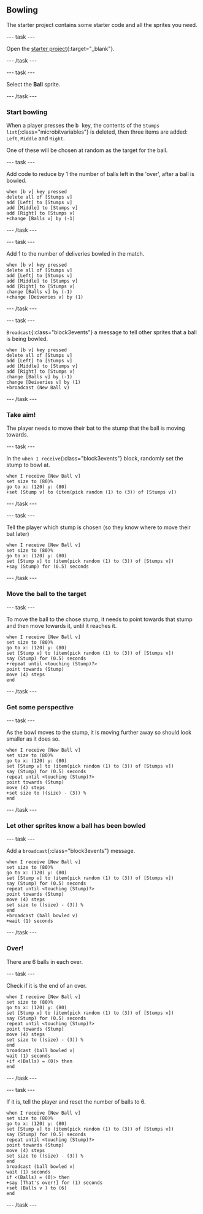 ## Bowling

The starter project contains some starter code and all the sprites you need.

--- task ---

Open the [starter project](https://scratch.mit.edu/projects/1168845390/editor/){:target="_blank"}.

--- /task ---

--- task ---

Select the **Ball** sprite.

--- /task ---

### Start bowling

When a player presses the <kbd> b </kbd> key, the contents of the `Stumps` `list`{:class="microbitvariables"} is deleted, then three items are added: `Left`, `Middle` and `Right`.

One of these will be chosen at random as the target for the ball.

--- task ---

Add code to reduce by 1 the number of balls left in the 'over', after a ball is bowled.

```blocks3
when [b v] key pressed
delete all of [Stumps v]
add [Left] to [Stumps v]
add [Middle] to [Stumps v]
add [Right] to [Stumps v]
+change [Balls v] by (-1)
```

--- /task ---

--- task ---

Add 1 to the number of deliveries bowled in the match.

```blocks3
when [b v] key pressed
delete all of [Stumps v]
add [Left] to [Stumps v]
add [Middle] to [Stumps v]
add [Right] to [Stumps v]
change [Balls v] by (-1)
+change [Deiveries v] by (1)
```

--- /task ---

--- task ---

`Broadcast`{:class="block3events"} a message to tell other sprites that a ball is being bowled.

```blocks3
when [b v] key pressed
delete all of [Stumps v]
add [Left] to [Stumps v]
add [Middle] to [Stumps v]
add [Right] to [Stumps v]
change [Balls v] by (-1)
change [Deiveries v] by (1)
+broadcast (New Ball v)
```

--- /task ---

### Take aim!

The player needs to move their bat to the stump that the ball is moving towards.

--- task ---

In the `when I receive`{:class="block3events"} block, randomly set the stump to bowl at.

```blocks3
when I receive [New Ball v]
set size to (80)%
go to x: (120) y: (80)
+set [Stump v] to (item(pick random (1) to (3)) of [Stumps v])
```

--- /task ---

--- task ---

Tell the player which stump is chosen (so they know where to move their bat later)

```blocks3
when I receive [New Ball v]
set size to (80)%
go to x: (120) y: (80)
set [Stump v] to (item(pick random (1) to (3)) of [Stumps v])
+say (Stump) for (0.5) seconds
```

--- /task ---

### Move the ball to the target

--- task ---

To move the ball to the chose stump, it needs to point towards that stump and then move towards it, until it reaches it.

```blocks3
when I receive [New Ball v]
set size to (80)%
go to x: (120) y: (80)
set [Stump v] to (item(pick random (1) to (3)) of [Stumps v])
say (Stump) for (0.5) seconds
+repeat until <touching (Stump)?>
point towards (Stump)
move (4) steps
end
```

--- /task ---

### Get some perspective

--- task ---

As the bowl moves to the stump, it is moving further away so should look smaller as it does so.

```blocks3
when I receive [New Ball v]
set size to (80)%
go to x: (120) y: (80)
set [Stump v] to (item(pick random (1) to (3)) of [Stumps v])
say (Stump) for (0.5) seconds
repeat until <touching (Stump)?>
point towards (Stump)
move (4) steps
+set size to ((size) - (3)) %
end
```

--- /task ---

### Let other sprites know a ball has been bowled

--- task ---

Add a `broadcast`{:class="block3events"} message.

```blocks3
when I receive [New Ball v]
set size to (80)%
go to x: (120) y: (80)
set [Stump v] to (item(pick random (1) to (3)) of [Stumps v])
say (Stump) for (0.5) seconds
repeat until <touching (Stump)?>
point towards (Stump)
move (4) steps
set size to ((size) - (3)) %
end
+broadcast (ball bowled v)
+wait (1) seconds
```

--- /task ---

### Over!

There are 6 balls in each over.

--- task ---

Check if it is the end of an over.

```blocks3
when I receive [New Ball v]
set size to (80)%
go to x: (120) y: (80)
set [Stump v] to (item(pick random (1) to (3)) of [Stumps v])
say (Stump) for (0.5) seconds
repeat until <touching (Stump)?>
point towards (Stump)
move (4) steps
set size to ((size) - (3)) %
end
broadcast (ball bowled v)
wait (1) seconds
+if <(Balls) = (0)> then
end
```

--- /task ---

--- task ---

If it is, tell the player and reset the number of balls to 6.

```blocks3
when I receive [New Ball v]
set size to (80)%
go to x: (120) y: (80)
set [Stump v] to (item(pick random (1) to (3)) of [Stumps v])
say (Stump) for (0.5) seconds
repeat until <touching (Stump)?>
point towards (Stump)
move (4) steps
set size to ((size) - (3)) %
end
broadcast (ball bowled v)
wait (1) seconds
if <(Balls) = (0)> then
+say [That's over!] for (1) seconds
+set (Balls v ) to (6)
end
```

--- /task ---